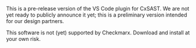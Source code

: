 This is a pre-release version of the VS Code plugin for CxSAST.  We are not yet ready to publicly announce it yet; this is a preliminary version intended for our design partners.

This software is not (yet) supported by Checkmarx.  Download and install at your own risk.
